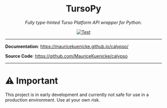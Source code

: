 <h1 align="center">
  TursoPy
</h1>

<p align="center">
    <em>Fully type-hinted Turso Platform API wrapper for Python.</em>
</p>

<p align="center">
<a href="https://github.com/MauriceKuenicke/calypso/actions/workflows/cicd.yml?query=workflow%3ACICD+branch%3Amain++" target="_blank">
    <img src="https://github.com/MauriceKuenicke/calypso/actions/workflows/cicd.yml/badge.svg?branch=main" alt="Test">
</a>
</p>

---

**Documentation**: <a href="https://mauricekuenicke.github.io/calypso/" target="_blank">https://mauricekuenicke.github.io/calypso/</a>

**Source Code**: <a href="https://github.com/MauriceKuenicke/calypso" target="_blank">https://github.com/MauriceKuenicke/calypso</a>

---
<p align="center">


# ⚠️ Important
This project is in early development and currently not safe for use in a production environment. Use at your own risk.